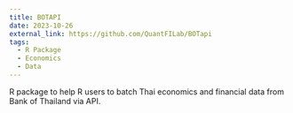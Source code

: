 ```yaml
---
title: BOTAPI
date: 2023-10-26
external_link: https://github.com/QuantFILab/BOTapi
tags:
  - R Package
  - Economics
  - Data
---
```


R package to help R users to batch Thai economics and financial data from Bank of Thailand via API.

<!--more-->
